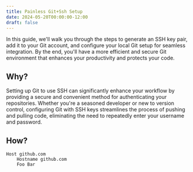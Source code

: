 ```yaml
---
title: Painless Git+Ssh Setup
date: 2024-05-20T00:00:00-12:00
draft: false
---
```


In this guide, we'll walk you through the steps to generate an SSH key pair, add it to your Git account, and configure your local Git setup for seamless integration. By the end, you'll have a more efficient and secure Git environment that enhances your productivity and protects your code.

## Why?

Setting up Git to use SSH can significantly enhance your workflow by providing a secure and convenient method for authenticating your repositories. Whether you're a seasoned developer or new to version control, configuring Git with SSH keys streamlines the process of pushing and pulling code, eliminating the need to repeatedly enter your username and password.

## How?

```ssh-config
Host github.com
    Hostname github.com
    Foo Bar
```
